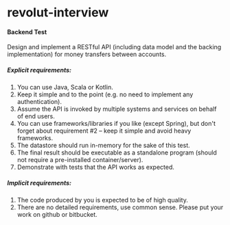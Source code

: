 # revolut-interview

#### Backend Test

Design and implement a RESTful API (including data model and the backing implementation)
for money transfers between accounts.

##### Explicit requirements:
1. You can use Java, Scala or Kotlin.
2. Keep it simple and to the point (e.g. no need to implement any authentication).
3. Assume the API is invoked by multiple systems and services on behalf of end users.
4. You can use frameworks/libraries if you like (except Spring), but don't forget about
requirement #2 – keep it simple and avoid heavy frameworks.
5. The datastore should run in-memory for the sake of this test.
6. The final result should be executable as a standalone program (should not require
a pre-installed container/server).
7. Demonstrate with tests that the API works as expected.

##### Implicit requirements:
1. The code produced by you is expected to be of high quality.
2. There are no detailed requirements, use common sense.
Please put your work on github or bitbucket.